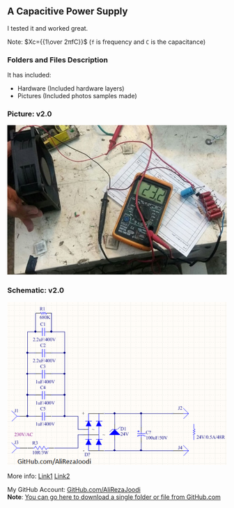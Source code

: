 ﻿## A Capacitive Power Supply
I tested it and worked great.

Note: $Xc={{1\over 2πfC}}$ (`f` is frequency and `C` is the capacitance)

### Folders and Files Description
It has included:
- Hardware (Included hardware layers)
- Pictures (Included photos samples made)

### Picture: v2.0
![](Pictures/v2.0.jpg)

### Schematic: v2.0
![](Hardware/v2.0.png)

More info:
[Link1](https://electrosome.com/capacitor-power-supply/)
[Link2](https://hackaday.com/2017/04/04/the-shocking-truth-about-transformerless-power-supplies/) 

My GitHub Account: [GitHub.com/AliRezaJoodi](https://github.com/AliRezaJoodi)  
**Note**: [You can go here to download a single folder or file from GitHub.com](https://minhaskamal.github.io/DownGit/#/home)
